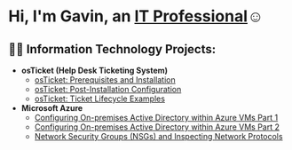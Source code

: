 <h1>Hi, I'm Gavin, an <a href="https://linkedin.com/in/Josh">IT Professional</a>☺</h1>

<h2>👨‍💻 Information Technology Projects:</h2>

- <b>osTicket (Help Desk Ticketing System)</b>
  - [osTicket: Prerequisites and Installation](https://github.com/gavnijj/osticket-prereqs)
  - [osTicket: Post-Installation Configuration](https://github.com/gavnijj/osTicket-post_installation)
  - [osTicket: Ticket Lifecycle Examples](https://github.com/gavnijj/osticket-ticket_lifecycle)
- <b>Microsoft Azure</b>
  - [Configuring On-premises Active Directory within Azure VMs Part 1](https://github.com/gavnijj/configure-ad)
  - [Configuring On-premises Active Directory within Azure VMs Part 2](https://github.com/gavnijj/deploying-ad)
  - [Network Security Groups (NSGs) and Inspecting Network Protocols](https://github.com/gavnijj/azure-network-protocols)


